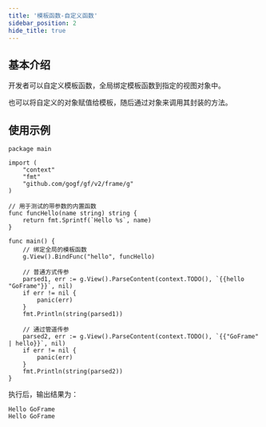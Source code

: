```yaml
---
title: '模板函数-自定义函数'
sidebar_position: 2
hide_title: true
---
```


## 基本介绍

开发者可以自定义模板函数，全局绑定模板函数到指定的视图对象中。

也可以将自定义的对象赋值给模板，随后通过对象来调用其封装的方法。

## 使用示例

```
package main

import (
	"context"
	"fmt"
	"github.com/gogf/gf/v2/frame/g"
)

// 用于测试的带参数的内置函数
func funcHello(name string) string {
	return fmt.Sprintf(`Hello %s`, name)
}

func main() {
	// 绑定全局的模板函数
	g.View().BindFunc("hello", funcHello)

	// 普通方式传参
	parsed1, err := g.View().ParseContent(context.TODO(), `{{hello "GoFrame"}}`, nil)
	if err != nil {
		panic(err)
	}
	fmt.Println(string(parsed1))

	// 通过管道传参
	parsed2, err := g.View().ParseContent(context.TODO(), `{{"GoFrame" | hello}}`, nil)
	if err != nil {
		panic(err)
	}
	fmt.Println(string(parsed2))
}
```

执行后，输出结果为：

```
Hello GoFrame
Hello GoFrame
```